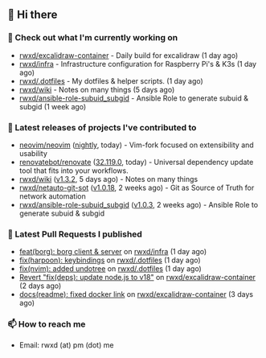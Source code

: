 ## 👋 Hi there

### 👷 Check out what I'm currently working on


- [rwxd/excalidraw-container](https://github.com/rwxd/excalidraw-container) - Daily build for excalidraw (1 day ago)
- [rwxd/infra](https://github.com/rwxd/infra) - Infrastructure configuration for Raspberry Pi&#39;s &amp; K3s (1 day ago)
- [rwxd/.dotfiles](https://github.com/rwxd/.dotfiles) - My dotfiles &amp; helper scripts. (1 day ago)
- [rwxd/wiki](https://github.com/rwxd/wiki) - Notes on many things (5 days ago)
- [rwxd/ansible-role-subuid_subgid](https://github.com/rwxd/ansible-role-subuid_subgid) - Ansible Role to generate subuid &amp; subgid (1 week ago)

### 🔭 Latest releases of projects I've contributed to


- [neovim/neovim](https://github.com/neovim/neovim) ([nightly](https://github.com/neovim/neovim/releases/tag/nightly), today) - Vim-fork focused on extensibility and usability
- [renovatebot/renovate](https://github.com/renovatebot/renovate) ([32.119.0](https://github.com/renovatebot/renovate/releases/tag/32.119.0), today) - Universal dependency update tool that fits into your workflows.
- [rwxd/wiki](https://github.com/rwxd/wiki) ([v1.3.2](https://github.com/rwxd/wiki/releases/tag/v1.3.2), 5 days ago) - Notes on many things
- [rwxd/netauto-git-sot](https://github.com/rwxd/netauto-git-sot) ([v1.0.18](https://github.com/rwxd/netauto-git-sot/releases/tag/v1.0.18), 2 weeks ago) - Git as Source of Truth for network automation
- [rwxd/ansible-role-subuid_subgid](https://github.com/rwxd/ansible-role-subuid_subgid) ([v1.0.3](https://github.com/rwxd/ansible-role-subuid_subgid/releases/tag/v1.0.3), 2 weeks ago) - Ansible Role to generate subuid &amp; subgid

### 🔨 Latest Pull Requests I published


- [feat(borg): borg client &amp; server](https://github.com/rwxd/infra/pull/52) on [rwxd/infra](https://github.com/rwxd/infra) (1 day ago)
- [fix(harpoon): keybindings](https://github.com/rwxd/.dotfiles/pull/22) on [rwxd/.dotfiles](https://github.com/rwxd/.dotfiles) (1 day ago)
- [fix(nvim): added undotree](https://github.com/rwxd/.dotfiles/pull/21) on [rwxd/.dotfiles](https://github.com/rwxd/.dotfiles) (1 day ago)
- [Revert &#34;fix(deps): update node.js to v18&#34;](https://github.com/rwxd/excalidraw-container/pull/11) on [rwxd/excalidraw-container](https://github.com/rwxd/excalidraw-container) (2 days ago)
- [docs(readme): fixed docker link](https://github.com/rwxd/excalidraw-container/pull/8) on [rwxd/excalidraw-container](https://github.com/rwxd/excalidraw-container) (3 days ago)

### 📫 How to reach me

- Email: rwxd (at) pm (dot) me
